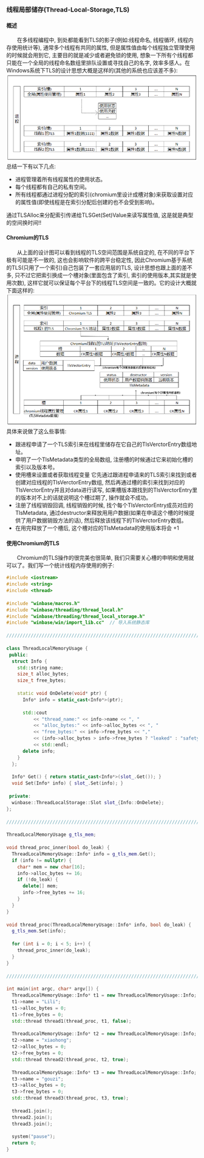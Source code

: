 ### 线程局部储存(Thread-Local-Storage,TLS)  
#### 概述  
&emsp;&emsp;在多线程编程中, 到处都能看到TLS的影子(例如:线程命名, 线程循环, 线程内存使用统计等), 通常多个线程有共同的属性, 但是属性值由每个线程独立管理使用的时候就会用到它, 主要目的就是减少或者避免锁的使用, 想象一下所有个线程都只能在一个全局的线程命名数组里排队设置或寻找自己的名字, 效率多感人。在Windows系统下TLS的设计思想大概是这样的(其他的系统也应该差不多):  
![text](thread_local_storage.png)  
总结一下有以下几点:  
- 进程管理着所有线程属性的使用状态。
- 每个线程都有自己的私有空间。
- 所有线程都通过进程分配的索引(chromium里设计成槽对象)来获取设置对应的属性值(即使线程是在索引分配后创建的也不会受到影响)。
  
通过TLSAlloc来分配索引传递给TLSGet(Set)Value来读写属性值, 这是就是典型的空间换时间!!

#### Chromium的TLS
&emsp;&emsp;从上面的设计图可以看到线程的TLS空间范围是系统自定的, 在不同的平台下极有可能是不一致的, 这也会影响软件的跨平台稳定性, 因此Chromium基于系统的TLS(只用了一个索引)自己包装了一套应用层的TLS, 设计思想也跟上面的差不多, 只不过它把索引换成一个槽对象(里面包含了索引, 索引的使用版本,其实就是使用次数), 这样它就可以保证每个平台下的线程TLS空间是一致的。它的设计大概就下面这样的:  
![text](thread_local_storage_chromium.png)  
具体来说做了这么些事情:
- 跟进程申请了一个TLS索引来在线程里储存在它自己的TlsVerctorEntry数组地址。
- 申明了一个TlsMetadata类型的全局数组, 注册槽的时候通过它来初始化槽的索引以及版本号。
- 使用槽来设置或者获取线程变量 它先通过跟进程申请来的TLS索引来找到或者创建对应线程的TlsVerctorEntry数组, 然后再通过槽的索引来找到对应的TlsVerctorEntry并且对data进行读写, 如果槽版本跟找到的TlsVerctorEntry里的版本对不上的话就说明这个槽过期了, 操作就会不成功。
- 注册了线程销毁回调, 线程销毁的时候, 找个每个TlsVerctorEntry成员对应的TlsMetadata, 通过destructor来释放用用户数据(如果在申请这个槽的时候提供了用户数据销毁方法的话), 然后释放该线程下的TlsVerctorEntry数组。
- 在用完释放了一个槽后, 这个槽对应的TlsMetadata的使用版本将会 +1

#### 使用Chromium的TLS
&emsp;&emsp;Chromium的TLS操作的很完美也很简单, 我们只需要关心槽的申明和使用就可以了。我们写一个统计线程内存使用的例子:  
```c++
#include <iostream>
#include <string>
#include <thread>

#include "winbase/macros.h"
#include "winbase/threading/thread_local.h"
#include "winbase/threading/thread_local_storage.h"
#include "winbase/win/import_lib.cc"  // 导入系统静态库

////////////////////////////////////////////////////////////////////////////////

class ThreadLocalMemoryUsage {
 public:
  struct Info {
    std::string name;
    size_t alloc_bytes;
    size_t free_bytes;

    static void OnDelete(void* ptr) {
      Info* info = static_cast<Info*>(ptr);

      std::cout 
          << "thread_name:" << info->name << ", "
          << "alloc_bytes:" << info->alloc_bytes << ", "
          << "free_bytes:" << info->free_bytes << ","
          << (info->alloc_bytes > info->free_bytes ? "leaked" : "safety") 
          << std::endl;
      delete info; 
    }
  };

  Info* Get() { return static_cast<Info*>(slot_.Get()); }
  void Set(Info* info) { slot_.Set(info); }

 private:
  winbase::ThreadLocalStorage::Slot slot_{Info::OnDelete};
};

////////////////////////////////////////////////////////////////////////////////

ThreadLocalMemoryUsage g_tls_mem;

void thread_proc_inner(bool do_leak) {
  ThreadLocalMemoryUsage::Info* info = g_tls_mem.Get();
  if (info != nullptr) {
    char* mem = new char[16];
    info->alloc_bytes += 16;
    if (!do_leak) {
      delete[] mem;
      info->free_bytes += 16;
    }
  }
}

void thread_proc(ThreadLocalMemoryUsage::Info* info, bool do_leak) {
  g_tls_mem.Set(info);

  for (int i = 0; i < 5; i++) {
    thread_proc_inner(do_leak);
  }
}

////////////////////////////////////////////////////////////////////////////////

int main(int argc, char* argv[]) {
  ThreadLocalMemoryUsage::Info* t1 = new ThreadLocalMemoryUsage::Info;
  t1->name = "Lili";
  t1->alloc_bytes = 0;
  t1->free_bytes = 0;
  std::thread thread1(thread_proc, t1, false);

  ThreadLocalMemoryUsage::Info* t2 = new ThreadLocalMemoryUsage::Info;
  t2->name = "xiaohong";
  t2->alloc_bytes = 0;
  t2->free_bytes = 0;
  std::thread thread2(thread_proc, t2, true);

  ThreadLocalMemoryUsage::Info* t3 = new ThreadLocalMemoryUsage::Info;
  t3->name = "gouzi";
  t3->alloc_bytes = 0;
  t3->free_bytes = 0;
  std::thread thread3(thread_proc, t3, true);

  thread1.join();
  thread2.join();
  thread3.join();

  system("pause");
  return 0;
}
``` 